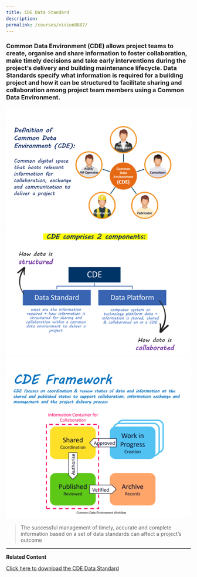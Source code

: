 ```yaml
---
title: CDE Data Standard
description:  
permalink: /courses/vision8887/
---
```

### Common Data Environment (CDE) allows project teams to create, organise and share information to foster collaboration, make timely decisions and take early interventions during the project’s delivery and building maintenance lifecycle. Data Standards specify what information is required for a building project and how it can be structured to facilitate sharing and collaboration among project team members using a Common Data Environment.

![Sustainablt](/images/white.PNG)
![cde](/images/cde02.PNG)
![cde](/images/cde03.PNG)
![Sustainablt](/images/white.PNG)
![cde](/images/cde01.PNG)

<blockquote>
  <p>The successful management of timely, accurate and complete information based on a set of data standards can affect a project’s outcome </p>
  <span class="author"></span>
</blockquote>


---

**Related Content**

<a href="https://www1.bca.gov.sg/docs/default-source/docs-corp-buildsg/integrated-digital-delivery-(idd)/cde-data-standard.pdf" class="front-page-cta bp-sec-button margin--top padding--bottom" target="_blank">
	<span>Click here to download the CDE Data Standard </span>
	<i class="sgds-icon sgds-icon-arrow-right is-size-4" aria-hidden="true"></i>
